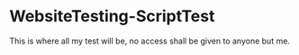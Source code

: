 # WebsiteTesting-ScriptTest
This is where all my test will be, no access shall be given to anyone  but me.
